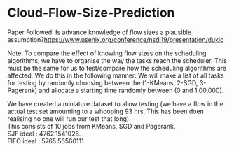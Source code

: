 # Cloud-Flow-Size-Prediction

Paper Followed: Is advance knowledge of flow sizes a plausible assumption?https://www.usenix.org/conference/nsdi19/presentation/dukic

Note:
To compare the effect of knowing flow sizes on the scheduling algorithms, we have to organise the way the tasks reach the scheduler. This must be the same for us to test/compare how the scheduling algorithms are affected. We do this in the following manner:
We will make a list of all tasks for testing by randomly choosing between the (1-KMeans, 2-SGD, 3-Pagerank) and allocate a starting time randomly between (0 and 1,00,000).


We have created a miniature dataset to allow testing (we have a flow in the actual test set amounting to a whooping 93 hrs. This has been doen realising no one will run our test that long).  
This consists of 10 jobs from KMeans, SGD and Pagerank.   
SJF ideal : 4762.1541028.  
FIFO ideal : 5765.56560111
